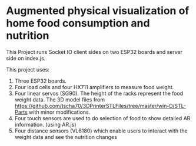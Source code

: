 # Augmented physical visualization of home food consumption and nutrition

This Project runs Socket IO client sides on two ESP32 boards and server side on index.js.

This project uses:
1. Three ESP32 boards. 
2. Four load cells and four HX711 amplifiers to measure food weight.
3. Four linear servos (SG90). The height of the racks represent the food weight data. The 3D model files from https://github.com/tscha70/3DPrinterSTLFiles/tree/master/win-D/STL-Parts with minor modifications.
4. Four touch sensors are used to do selection of food to show detailed AR information. (using AR.js) 
5. Four distance sensors (VL6180) which enable users to interact with the weight data and see the nutrition changes

